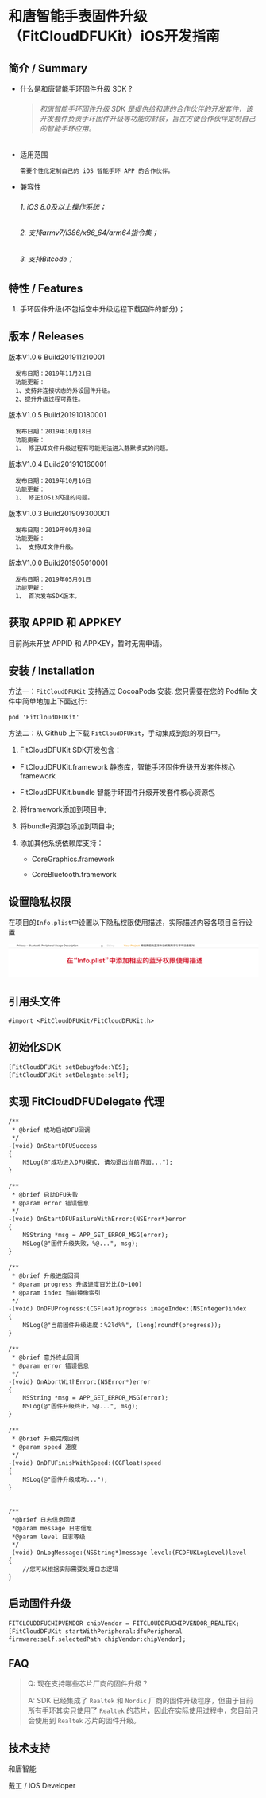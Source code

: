 # 和唐智能手表固件升级（FitCloudDFUKit）iOS开发指南

## 简介 / Summary
* 什么是和唐智能手环固件升级 SDK ? 
  
  >###### 和唐智能手环固件升级 SDK 是提供给和唐的合作伙伴的开发套件，该开发套件负责手环固件升级等功能的封装，旨在方便合作伙伴定制自己的智能手环应用。       


* 适用范围

  ```
  需要个性化定制自己的 iOS 智能手环 APP 的合作伙伴。
  ```

* 兼容性
  
  ###### 1. iOS 8.0及以上操作系统；
  
  ###### 2. 支持armv7/i386/x86_64/arm64指令集；
  
  ###### 3. 支持Bitcode；
  
 
## 特性 / Features
 
1. 手环固件升级(不包括空中升级远程下载固件的部分)；

 
## 版本 / Releases

版本V1.0.6 Build201911210001

```
  发布日期：2019年11月21日
  功能更新：
  1、支持非连接状态的外设固件升级。
  2、提升升级过程可靠性。
```

版本V1.0.5 Build201910180001

```
  发布日期：2019年10月18日
  功能更新：
  1、 修正UI文件升级过程有可能无法进入静默模式的问题。
```

版本V1.0.4 Build201910160001

```
  发布日期：2019年10月16日
  功能更新：
  1、 修正iOS13闪退的问题。
```

版本V1.0.3 Build201909300001

```
  发布日期：2019年09月30日
  功能更新：
  1、 支持UI文件升级。
```

版本V1.0.0 Build201905010001

```
  发布日期：2019年05月01日
  功能更新：
  1、 首次发布SDK版本。
```

## 获取 APPID 和 APPKEY

目前尚未开放 APPID 和 APPKEY，暂时无需申请。

## 安装 / Installation

方法一：`FitCloudDFUKit` 支持通过 CocoaPods 安装. 您只需要在您的 Podfile 文件中简单地加上下面这行:

```
pod 'FitCloudDFUKit'
```

方法二：从 Github 上下载 `FitCloudDFUKit`，手动集成到您的项目中。

1. FitCloudDFUKit SDK开发包含：
  
  * FitCloudDFUKit.framework   静态库，智能手环固件升级开发套件核心framework
  
  * FitCloudDFUKit.bundle     智能手环固件升级开发套件核心资源包
  
2. 将framework添加到项目中;
3. 将bundle资源包添加到项目中;
4. 添加其他系统依赖库支持：

    * CoreGraphics.framework
    
    * CoreBluetooth.framework

 
## 设置隐私权限
在项目的`Info.plist`中设置以下隐私权限使用描述，实际描述内容各项目自行设置

![蓝牙隐私权限](media/privacy_bluetooth.png)


## 引用头文件

```objc
#import <FitCloudDFUKit/FitCloudDFUKit.h>
```

## 初始化SDK

```objc
[FitCloudDFUKit setDebugMode:YES];
[FitCloudDFUKit setDelegate:self];
```

## 实现 FitCloudDFUDelegate 代理

```objc
/**
 * @brief 成功启动DFU回调
 */
-(void) OnStartDFUSuccess
{
    NSLog(@"成功进入DFU模式, 请勿退出当前界面...");
}

/**
 * @brief 启动DFU失败
 * @param error 错误信息
 */
-(void) OnStartDFUFailureWithError:(NSError*)error
{
    NSString *msg = APP_GET_ERROR_MSG(error);
    NSLog(@"固件升级失败，%@...", msg);
}

/**
 * @brief 升级进度回调
 * @param progress 升级进度百分比(0~100)
 * @param index 当前镜像索引
 */
-(void) OnDFUProgress:(CGFloat)progress imageIndex:(NSInteger)index
{
    NSLog(@"当前固件升级进度：%2ld%%", (long)roundf(progress));
}

/**
 * @brief 意外终止回调
 * @param error 错误信息
 */
-(void) OnAbortWithError:(NSError*)error
{
    NSString *msg = APP_GET_ERROR_MSG(error);
    NSLog(@"固件升级终止，%@...", msg);
}

/**
 * @brief 升级完成回调
 * @param speed 速度
 */
-(void) OnDFUFinishWithSpeed:(CGFloat)speed
{
    NSLog(@"固件升级成功...");
}


/**
 *@brief 日志信息回调
 *@param message 日志信息
 *@param level 日志等级
 */
-(void) OnLogMessage:(NSString*)message level:(FCDFUKLogLevel)level
{
    //您可以根据实际需要处理日志逻辑
}
```

## 启动固件升级

```objc
FITCLOUDDFUCHIPVENDOR chipVendor = FITCLOUDDFUCHIPVENDOR_REALTEK;
[FitCloudDFUKit startWithPeripheral:dfuPeripheral firmware:self.selectedPath chipVendor:chipVendor];
```



## FAQ

>Q: 现在支持哪些芯片厂商的固件升级？
>
>A: SDK 已经集成了 `Realtek` 和 `Nordic` 厂商的固件升级程序，但由于目前所有手环其实只使用了 `Realtek` 的芯片，因此在实际使用过程中，您目前只会使用到 `Realtek` 芯片的固件升级。

## 技术支持

和唐智能

戴工 / iOS Developer





